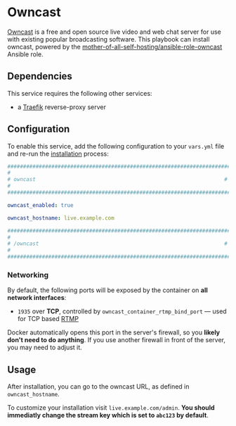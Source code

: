 # Owncast

[Owncast](https://owncast.online/) is a free and open source live video and web chat server for use with existing popular broadcasting software. This playbook can install owncast, powered by the [mother-of-all-self-hosting/ansible-role-owncast](https://github.com/mother-of-all-self-hosting/ansible-role-owncast) Ansible role.


## Dependencies

This service requires the following other services:

- a [Traefik](traefik.md) reverse-proxy server


## Configuration

To enable this service, add the following configuration to your `vars.yml` file and re-run the [installation](../installing.md) process:

```yaml
########################################################################
#                                                                      #
# owncast                                                            #
#                                                                      #
########################################################################

owncast_enabled: true

owncast_hostname: live.example.com

########################################################################
#                                                                      #
# /owncast                                                           #
#                                                                      #
########################################################################
```


### Networking

By default, the following ports will be exposed by the container on **all network interfaces**:

- `1935` over **TCP**, controlled by `owncast_container_rtmp_bind_port` — used for TCP based [RTMP](https://en.wikipedia.org/wiki/Real-Time_Messaging_Protocol)

Docker automatically opens this port in the server's firewall, so you **likely don't need to do anything**. If you use another firewall in front of the server, you may need to adjust it.

## Usage

After installation, you can go to the owncast URL, as defined in `owncast_hostname`.

To customize your installation visit `live.example.com/admin`. **You should immediatly change the stream key which is set to `abc123` by default**.
